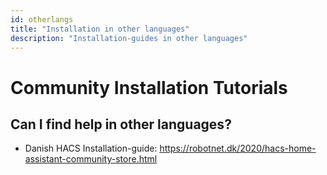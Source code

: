 ```yaml
---
id: otherlangs
title: "Installation in other languages"
description: "Installation-guides in other languages"
---
```


# Community Installation Tutorials

## Can I find help in other languages?

 - Danish HACS Installation-guide: https://robotnet.dk/2020/hacs-home-assistant-community-store.html


